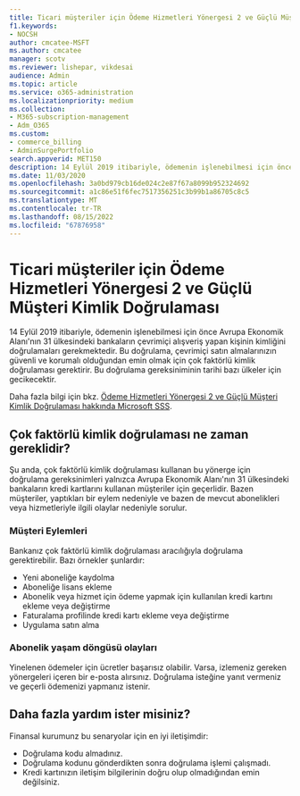```yaml
---
title: Ticari müşteriler için Ödeme Hizmetleri Yönergesi 2 ve Güçlü Müşteri Kimlik Doğrulaması
f1.keywords:
- NOCSH
author: cmcatee-MSFT
ms.author: cmcatee
manager: scotv
ms.reviewer: lishepar, vikdesai
audience: Admin
ms.topic: article
ms.service: o365-administration
ms.localizationpriority: medium
ms.collection:
- M365-subscription-management
- Adm_O365
ms.custom:
- commerce_billing
- AdminSurgePortfolio
search.appverid: MET150
description: 14 Eylül 2019 itibariyle, ödemenin işlenebilmesi için önce Avrupa Ekonomik Alanı'nın 31 ülkesindeki bankaların çevrimiçi alışveriş yapan kişinin kimliğini doğrulamaları gerekmektedir.
ms.date: 11/03/2020
ms.openlocfilehash: 3a0bd979cb16de024c2e87f67a8099b952324692
ms.sourcegitcommit: a1c86e51f6fec7517356251c3b99b1a86705c8c5
ms.translationtype: MT
ms.contentlocale: tr-TR
ms.lasthandoff: 08/15/2022
ms.locfileid: "67876958"
---
```

# <a name="payment-services-directive-2-and-strong-customer-authentication-for-commercial-customers"></a>Ticari müşteriler için Ödeme Hizmetleri Yönergesi 2 ve Güçlü Müşteri Kimlik Doğrulaması

14 Eylül 2019 itibariyle, ödemenin işlenebilmesi için önce Avrupa Ekonomik Alanı'nın 31 ülkesindeki bankaların çevrimiçi alışveriş yapan kişinin kimliğini doğrulamaları gerekmektedir. Bu doğrulama, çevrimiçi satın almalarınızın güvenli ve korumalı olduğundan emin olmak için çok faktörlü kimlik doğrulaması gerektirir. Bu doğrulama gereksiniminin tarihi bazı ülkeler için gecikecektir.

Daha fazla bilgi için bkz. [Ödeme Hizmetleri Yönergesi 2 ve Güçlü Müşteri Kimlik Doğrulaması hakkında Microsoft SSS](https://support.microsoft.com/help/4517854/microsoft-account-open-banking-customer-authentication).

## <a name="when-is-multi-factor-authentication-required"></a>Çok faktörlü kimlik doğrulaması ne zaman gereklidir?

Şu anda, çok faktörlü kimlik doğrulaması kullanan bu yönerge için doğrulama gereksinimleri yalnızca Avrupa Ekonomik Alanı'nın 31 ülkesindeki bankaların kredi kartlarını kullanan müşteriler için geçerlidir. Bazen müşteriler, yaptıkları bir eylem nedeniyle ve bazen de mevcut abonelikleri veya hizmetleriyle ilgili olaylar nedeniyle sorulur.

### <a name="customer-actions"></a>Müşteri Eylemleri

Bankanız çok faktörlü kimlik doğrulaması aracılığıyla doğrulama gerektirebilir. Bazı örnekler şunlardır:

- Yeni aboneliğe kaydolma
- Aboneliğe lisans ekleme
- Abonelik veya hizmet için ödeme yapmak için kullanılan kredi kartını ekleme veya değiştirme
- Faturalama profilinde kredi kartı ekleme veya değiştirme
- Uygulama satın alma

### <a name="subscription-lifecycle-events"></a>Abonelik yaşam döngüsü olayları

Yinelenen ödemeler için ücretler başarısız olabilir. Varsa, izlemeniz gereken yönergeleri içeren bir e-posta alırsınız. Doğrulama isteğine yanıt vermeniz ve geçerli ödemenizi yapmanız istenir.

## <a name="need-more-help"></a>Daha fazla yardım ister misiniz?

Finansal kurumunz bu senaryolar için en iyi iletişimdir:

- Doğrulama kodu almadınız.  
- Doğrulama kodunu gönderdikten sonra doğrulama işlemi çalışmadı.
- Kredi kartınızın iletişim bilgilerinin doğru olup olmadığından emin değilsiniz.
